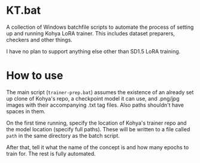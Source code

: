 # KT.bat
A collection of Windows batchfile scripts to automate the process of setting up and running Kohya LoRA trainer. This includes dataset preparers, checkers and other things.

I have no plan to support anything else other than SD1.5 LoRA training.

# How to use
The main script (`trainer-prep.bat`) assumes the existence of an already set up clone of Kohya's repo, a checkpoint model it can use, and .png/jpg images with their accompanying .txt tag files. Also paths shouldn't have spaces in them.

On the first time running, specify the location of Kohya's trainer repo and the model location (specify full paths). These will be written to a file called `path` in the same directory as the batch script.

After that, tell it what the name of the concept is and how many epochs to train for. The rest is fully automated.
